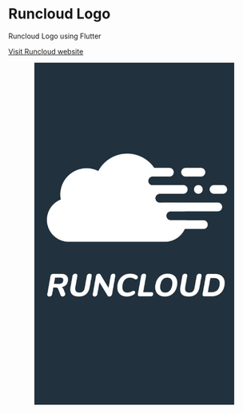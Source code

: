 # Runcloud Logo

Runcloud Logo using Flutter

[Visit Runcloud website](https://runcloud.io)

<div align="center">
   <img src="screenshot.jpg" width="400" />
</div>
